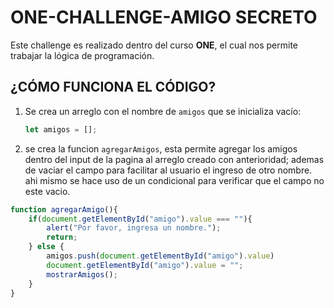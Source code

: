# ONE-CHALLENGE-AMIGO SECRETO

Este challenge es realizado dentro del curso **ONE**, el cual nos permite trabajar la lógica de programación.

## ¿CÓMO FUNCIONA EL CÓDIGO?

1. Se crea un arreglo con el nombre de `amigos` que se inicializa vacío:

   ```js
   let amigos = [];
   ```
2. se crea la funcion `agregarAmigos`, esta permite agregar los amigos dentro del input de la pagina al arreglo creado con anterioridad; ademas de vaciar el campo para facilitar al usuario el ingreso de otro nombre. ahi mismo se hace uso de un condicional para verificar que el campo no este vacio.

```js
function agregarAmigo(){
    if(document.getElementById("amigo").value === ""){
        alert("Por favor, ingresa un nombre.");
        return;
    } else {
        amigos.push(document.getElementById("amigo").value)
        document.getElementById("amigo").value = "";
        mostrarAmigos();
    }
}
```

